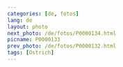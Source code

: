 ```yaml
---
categories: [de, fotos]
lang: de
layout: photo
next_photo: /de/fotos/P0000134.html
picname: P0000133
prev_photo: /de/fotos/P0000132.html
tags: [Ostrich]
---
```

